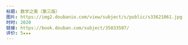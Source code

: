 ```yaml
---
标题: 数学之美（第三版）
图片: https://img2.doubanio.com/view/subject/s/public/s33621061.jpg
时时: 2020
链接: https://book.douban.com/subject/35033507/
评价: 5★★★
---
```

